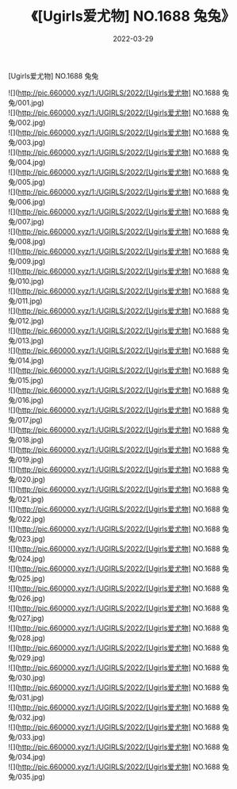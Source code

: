 ﻿---
layout: post
title:  《[Ugirls爱尤物] NO.1688 兔兔》
date:   2022-03-29
img: http://pic.660000.xyz/1:/UGIRLS/2022/[Ugirls爱尤物] NO.1688 兔兔/000.jpg
categories: [美女, 清纯, 唯美]
---

[Ugirls爱尤物] NO.1688 兔兔

 ![](http://pic.660000.xyz/1:/UGIRLS/2022/[Ugirls爱尤物] NO.1688 兔兔/001.jpg) <br>![](http://pic.660000.xyz/1:/UGIRLS/2022/[Ugirls爱尤物] NO.1688 兔兔/002.jpg) <br>![](http://pic.660000.xyz/1:/UGIRLS/2022/[Ugirls爱尤物] NO.1688 兔兔/003.jpg) <br>![](http://pic.660000.xyz/1:/UGIRLS/2022/[Ugirls爱尤物] NO.1688 兔兔/004.jpg) <br>![](http://pic.660000.xyz/1:/UGIRLS/2022/[Ugirls爱尤物] NO.1688 兔兔/005.jpg) <br>![](http://pic.660000.xyz/1:/UGIRLS/2022/[Ugirls爱尤物] NO.1688 兔兔/006.jpg) <br>![](http://pic.660000.xyz/1:/UGIRLS/2022/[Ugirls爱尤物] NO.1688 兔兔/007.jpg) <br>![](http://pic.660000.xyz/1:/UGIRLS/2022/[Ugirls爱尤物] NO.1688 兔兔/008.jpg) <br>![](http://pic.660000.xyz/1:/UGIRLS/2022/[Ugirls爱尤物] NO.1688 兔兔/009.jpg) <br>![](http://pic.660000.xyz/1:/UGIRLS/2022/[Ugirls爱尤物] NO.1688 兔兔/010.jpg) <br>![](http://pic.660000.xyz/1:/UGIRLS/2022/[Ugirls爱尤物] NO.1688 兔兔/011.jpg) <br>![](http://pic.660000.xyz/1:/UGIRLS/2022/[Ugirls爱尤物] NO.1688 兔兔/012.jpg) <br>![](http://pic.660000.xyz/1:/UGIRLS/2022/[Ugirls爱尤物] NO.1688 兔兔/013.jpg) <br>![](http://pic.660000.xyz/1:/UGIRLS/2022/[Ugirls爱尤物] NO.1688 兔兔/014.jpg) <br>![](http://pic.660000.xyz/1:/UGIRLS/2022/[Ugirls爱尤物] NO.1688 兔兔/015.jpg) <br>![](http://pic.660000.xyz/1:/UGIRLS/2022/[Ugirls爱尤物] NO.1688 兔兔/016.jpg) <br>![](http://pic.660000.xyz/1:/UGIRLS/2022/[Ugirls爱尤物] NO.1688 兔兔/017.jpg) <br>![](http://pic.660000.xyz/1:/UGIRLS/2022/[Ugirls爱尤物] NO.1688 兔兔/018.jpg) <br>![](http://pic.660000.xyz/1:/UGIRLS/2022/[Ugirls爱尤物] NO.1688 兔兔/019.jpg) <br>![](http://pic.660000.xyz/1:/UGIRLS/2022/[Ugirls爱尤物] NO.1688 兔兔/020.jpg) <br>![](http://pic.660000.xyz/1:/UGIRLS/2022/[Ugirls爱尤物] NO.1688 兔兔/021.jpg) <br>![](http://pic.660000.xyz/1:/UGIRLS/2022/[Ugirls爱尤物] NO.1688 兔兔/022.jpg) <br>![](http://pic.660000.xyz/1:/UGIRLS/2022/[Ugirls爱尤物] NO.1688 兔兔/023.jpg) <br>![](http://pic.660000.xyz/1:/UGIRLS/2022/[Ugirls爱尤物] NO.1688 兔兔/024.jpg) <br>![](http://pic.660000.xyz/1:/UGIRLS/2022/[Ugirls爱尤物] NO.1688 兔兔/025.jpg) <br>![](http://pic.660000.xyz/1:/UGIRLS/2022/[Ugirls爱尤物] NO.1688 兔兔/026.jpg) <br>![](http://pic.660000.xyz/1:/UGIRLS/2022/[Ugirls爱尤物] NO.1688 兔兔/027.jpg) <br>![](http://pic.660000.xyz/1:/UGIRLS/2022/[Ugirls爱尤物] NO.1688 兔兔/028.jpg) <br>![](http://pic.660000.xyz/1:/UGIRLS/2022/[Ugirls爱尤物] NO.1688 兔兔/029.jpg) <br>![](http://pic.660000.xyz/1:/UGIRLS/2022/[Ugirls爱尤物] NO.1688 兔兔/030.jpg) <br>![](http://pic.660000.xyz/1:/UGIRLS/2022/[Ugirls爱尤物] NO.1688 兔兔/031.jpg) <br>![](http://pic.660000.xyz/1:/UGIRLS/2022/[Ugirls爱尤物] NO.1688 兔兔/032.jpg) <br>![](http://pic.660000.xyz/1:/UGIRLS/2022/[Ugirls爱尤物] NO.1688 兔兔/033.jpg) <br>![](http://pic.660000.xyz/1:/UGIRLS/2022/[Ugirls爱尤物] NO.1688 兔兔/034.jpg) <br>![](http://pic.660000.xyz/1:/UGIRLS/2022/[Ugirls爱尤物] NO.1688 兔兔/035.jpg) <br>